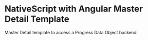 # NativeScript with Angular Master Detail Template

Master Detail template to access a Progress Data Object backend.
